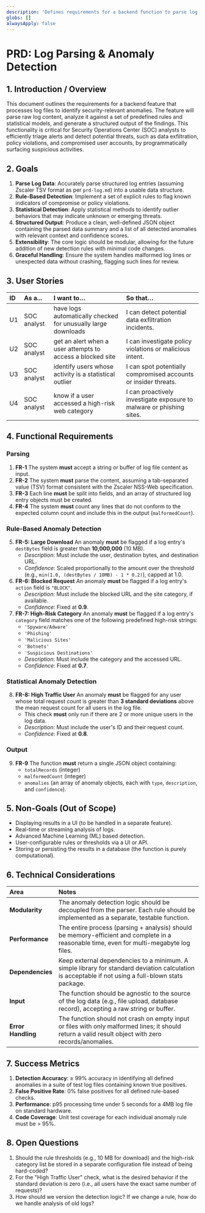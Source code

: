 ```yaml
---
description: 'Defines requirements for a backend function to parse log files and detect rule-based and statistical anomalies.'
globs: []
alwaysApply: false
---
```


# PRD: Log Parsing & Anomaly Detection

## 1. Introduction / Overview

This document outlines the requirements for a backend feature that processes log files to identify security-relevant anomalies. The feature will parse raw log content, analyze it against a set of predefined rules and statistical models, and generate a structured output of the findings. This functionality is critical for Security Operations Center (SOC) analysts to efficiently triage alerts and detect potential threats, such as data exfiltration, policy violations, and compromised user accounts, by programmatically surfacing suspicious activities.

## 2. Goals

1.  **Parse Log Data**: Accurately parse structured log entries (assuming Zscaler TSV format as per `prd-log.md`) into a usable data structure.
2.  **Rule-Based Detection**: Implement a set of explicit rules to flag known indicators of compromise or policy violations.
3.  **Statistical Detection**: Apply statistical methods to identify outlier behaviors that may indicate unknown or emerging threats.
4.  **Structured Output**: Produce a clean, well-defined JSON object containing the parsed data summary and a list of all detected anomalies with relevant context and confidence scores.
5.  **Extensibility**: The core logic should be modular, allowing for the future addition of new detection rules with minimal code changes.
6.  **Graceful Handling**: Ensure the system handles malformed log lines or unexpected data without crashing, flagging such lines for review.

## 3. User Stories

| ID  | As a...     | I want to…                                                    | So that…                                                             |
| :-- | :---------- | :------------------------------------------------------------ | :------------------------------------------------------------------- |
| U1  | SOC analyst | have logs automatically checked for unusually large downloads | I can detect potential data exfiltration incidents.                  |
| U2  | SOC analyst | get an alert when a user attempts to access a blocked site    | I can investigate policy violations or malicious intent.             |
| U3  | SOC analyst | identify users whose activity is a statistical outlier        | I can spot potentially compromised accounts or insider threats.      |
| U4  | SOC analyst | know if a user accessed a high-risk web category              | I can proactively investigate exposure to malware or phishing sites. |

## 4. Functional Requirements

### Parsing

1.  **FR-1** The system **must** accept a string or buffer of log file content as input.
2.  **FR-2** The system **must** parse the content, assuming a tab-separated value (TSV) format consistent with the Zscaler NSS-Web specification.
3.  **FR-3** Each line **must** be split into fields, and an array of structured log entry objects must be created.
4.  **FR-4** The system **must** count any lines that do not conform to the expected column count and include this in the output (`malformedCount`).

### Rule-Based Anomaly Detection

5.  **FR-5: Large Download** An anomaly **must** be flagged if a log entry's `destBytes` field is greater than **10,000,000** (10 MB).
    - _Description_: Must include the user, destination bytes, and destination URL.
    - _Confidence_: Scaled proportionally to the amount over the threshold (e.g., `min(1.0, (destBytes / 10MB) - 1 * 0.2)`), capped at 1.0.
6.  **FR-6: Blocked Request** An anomaly **must** be flagged if a log entry's `action` field is `"BLOCK"`.
    - _Description_: Must include the blocked URL and the site category, if available.
    - _Confidence_: Fixed at **0.9**.
7.  **FR-7: High-Risk Category** An anomaly **must** be flagged if a log entry's `category` field matches one of the following predefined high-risk strings:
    - `'Spyware/Adware'`
    - `'Phishing'`
    - `'Malicious Sites'`
    - `'Botnets'`
    - `'Suspicious Destinations'`
    - _Description_: Must include the category and the accessed URL.
    - _Confidence_: Fixed at **0.7**.

### Statistical Anomaly Detection

8.  **FR-8: High Traffic User** An anomaly **must** be flagged for any user whose total request count is greater than **3 standard deviations** above the mean request count for all users in the log file.
    - This check **must** only run if there are 2 or more unique users in the log data.
    - _Description_: Must include the user's ID and their request count.
    - _Confidence_: Fixed at **0.8**.

### Output

9.  **FR-9** The function **must** return a single JSON object containing:
    - `totalRecords` (integer)
    - `malformedCount` (integer)
    - `anomalies` (an array of anomaly objects, each with `type`, `description`, and `confidence`).

## 5. Non-Goals (Out of Scope)

- Displaying results in a UI (to be handled in a separate feature).
- Real-time or streaming analysis of logs.
- Advanced Machine Learning (ML) based detection.
- User-configurable rules or thresholds via a UI or API.
- Storing or persisting the results in a database (the function is purely computational).

## 6. Technical Considerations

| Area               | Notes                                                                                                                                                |
| :----------------- | :--------------------------------------------------------------------------------------------------------------------------------------------------- |
| **Modularity**     | The anomaly detection logic should be decoupled from the parser. Each rule should be implemented as a separate, testable function.                   |
| **Performance**    | The entire process (parsing + analysis) should be memory-efficient and complete in a reasonable time, even for multi-megabyte log files.             |
| **Dependencies**   | Keep external dependencies to a minimum. A simple library for standard deviation calculation is acceptable if not using a full-blown stats package.  |
| **Input**          | The function should be agnostic to the source of the log data (e.g., file upload, database record), accepting a raw string or buffer.                |
| **Error Handling** | The function should not crash on empty input or files with only malformed lines; it should return a valid result object with zero records/anomalies. |

## 7. Success Metrics

1.  **Detection Accuracy**: ≥ 99% accuracy in identifying all defined anomalies in a suite of test log files containing known true positives.
2.  **False Positive Rate**: 0% false positives for all defined rule-based checks.
3.  **Performance**: p95 processing time under 5 seconds for a 4MB log file on standard hardware.
4.  **Code Coverage**: Unit test coverage for each individual anomaly rule must be > 95%.

## 8. Open Questions

1.  Should the rule thresholds (e.g., 10 MB for download) and the high-risk category list be stored in a separate configuration file instead of being hard-coded?
2.  For the "High Traffic User" check, what is the desired behavior if the standard deviation is zero (i.e., all users have the exact same number of requests)?
3.  How should we version the detection logic? If we change a rule, how do we handle analysis of old logs?
